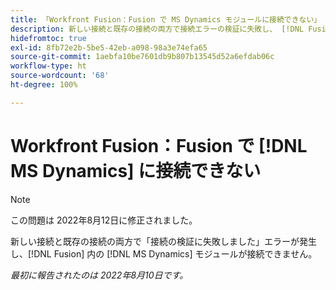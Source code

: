 ```yaml
---
title: 「Workfront Fusion：Fusion で MS Dynamics モジュールに接続できない」
description: 新しい接続と既存の接続の両方で接続エラーの検証に失敗し、 [!DNL Fusion]  内の MS Dynamics モジュール接続できません。
hidefromtoc: true
exl-id: 8fb72e2b-5be5-42eb-a098-98a3e74efa65
source-git-commit: 1aebfa10be7601db9b807b13545d52a6efdab06c
workflow-type: ht
source-wordcount: '68'
ht-degree: 100%

---
```


# Workfront Fusion：Fusion で [!DNL MS Dynamics] に接続できない

>[!NOTE]
>
> この問題は 2022年8月12日に修正されました。

新しい接続と既存の接続の両方で「接続の検証に失敗しました」エラーが発生し、[!DNL Fusion] 内の [!DNL MS Dynamics] モジュールが接続できません。

_最初に報告されたのは 2022年8月10日です。_
